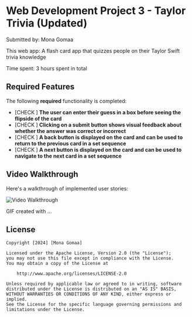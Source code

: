# Web Development Project 3 - Taylor Trivia (Updated)

Submitted by: Mona Gomaa

This web app: A flash card app that quizzes people on their Taylor Swift trivia knowledge

Time spent: 3 hours spent in total

## Required Features

The following **required** functionality is completed:

- [CHECK ] **The user can enter their guess in a box before seeing the flipside of the card**
- [CHECK ] **Clicking on a submit button shows visual feedback about whether the answer was correct or incorrect**
- [CHECK ] **A back button is displayed on the card and can be used to return to the previous card in a set sequence**
- [CHECK ] **A next button is displayed on the card and can be used to navigate to the next card in a set sequence**


## Video Walkthrough

Here's a walkthrough of implemented user stories:

<img src='https://github.com/mona-1414/proj-03/blob/main/project-03.gif' title='Video Walkthrough' width='' alt='Video Walkthrough' />

<!-- Replace this with whatever GIF tool you used! -->
GIF created with ...  
<!-- Recommended tools:
[Kap](https://getkap.co/) for macOS
[ScreenToGif](https://www.screentogif.com/) for Windows
[peek](https://github.com/phw/peek) for Linux. -->



## License

    Copyright [2024] [Mona Gomaa]

    Licensed under the Apache License, Version 2.0 (the "License");
    you may not use this file except in compliance with the License.
    You may obtain a copy of the License at

        http://www.apache.org/licenses/LICENSE-2.0

    Unless required by applicable law or agreed to in writing, software
    distributed under the License is distributed on an "AS IS" BASIS,
    WITHOUT WARRANTIES OR CONDITIONS OF ANY KIND, either express or implied.
    See the License for the specific language governing permissions and
    limitations under the License.
